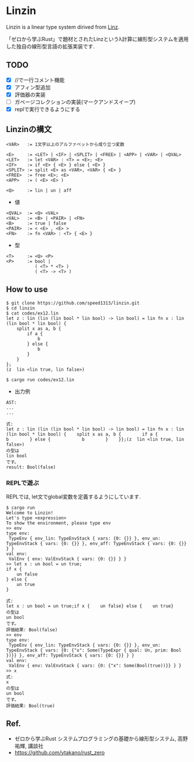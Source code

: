 # Linzin

Linzin is a linear type system dirived from [Linz](https://github.com/ytakano/rust_zero/tree/master/ch09/linz).


「ゼロから学ぶRust」で題材とされたLinzというλ計算に線形型システムを適用した独自の線形型言語の拡張実装です.

## TODO
- [x] //で一行コメント機能
- [x] アフィン型追加
- [x] 評価器の実装
- [ ] ガベージコレクションの実装(マークアンドスイープ)
- [x] replで実行できるようにする

## Linzinの構文
```text
<VAR>   := 1文字以上のアルファベットから成り立つ変数

<E>     := <LET> | <IF> | <SPLIT> | <FREE> | <APP> | <VAR> | <QVAL>
<LET>   := let <VAR> : <T> = <E>; <E>
<IF>    := if <E> { <E> } else { <E> }
<SPLIT> := split <E> as <VAR>, <VAR> { <E> }
<FREE>  := free <E>; <E>
<APP>   := ( <E> <E> )

<Q>     := lin | un | aff
```
- 値
```text
<QVAL>  := <Q> <VAL>
<VAL>   := <B> | <PAIR> | <FN>
<B>     := true | false
<PAIR>  := < <E> , <E> >
<FN>    := fn <VAR> : <T> { <E> }
```
- 型
```text
<T>     := <Q> <P>
<P>     := bool |
           ( <T> * <T> )
           ( <T> -> <T> )
```
## How to use
```
$ git clone https://github.com/speed1313/linzin.git
$ cd linzin
$ cat codes/ex12.lin
let z : lin (lin (lin bool * lin bool) -> lin bool) = lin fn x : lin (lin bool * lin bool) {
    split x as a, b {
        if a {
            b
        } else {
            b
        }
    }
};
(z  lin <lin true, lin false>)

$ cargo run codes/ex12.lin
```
- 出力例
```
AST:
...
...

式:
let z : lin (lin (lin bool * lin bool) -> lin bool) = lin fn x : lin (lin bool * lin bool) {    split x as a, b {        if a {            b        } else {            b        }    }};(z  lin <lin true, lin false>)
の型は
lin bool
です。
result: Bool(false)
```

### REPLで遊ぶ
REPLでは, let文でglobal変数を定義するようにしています.

```
$ cargo run
Welcome to Linzin!
Let's type <expression>
To show the environment, please type env
>> env
type env:
 TypeEnv { env_lin: TypeEnvStack { vars: {0: {}} }, env_un: TypeEnvStack { vars: {0: {}} }, env_aff: TypeEnvStack { vars: {0: {}} } }
val env:
 ValEnv { env: ValEnvStack { vars: {0: {}} } }
>> let x : un bool = un true;
if x {
    un false
} else {
    un true
}

式:
let x : un bool = un true;if x {    un false} else {    un true}
の型は
un bool
です。
評価結果: Bool(false)
>> env
type env:
 TypeEnv { env_lin: TypeEnvStack { vars: {0: {}} }, env_un: TypeEnvStack { vars: {0: {"x": Some(TypeExpr { qual: Un, prim: Bool })}} }, env_aff: TypeEnvStack { vars: {0: {}} } }
val env:
 ValEnv { env: ValEnvStack { vars: {0: {"x": Some(Bool(true))}} } }
>> x
式:
x
の型は
un bool
です。
評価結果: Bool(true)
```

## Ref.
- ゼロから学ぶRust システムプログラミングの基礎から線形型システム, 高野祐輝, 講談社
- https://github.com/ytakano/rust_zero